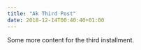 ```yaml
---
title: "Ak Third Post"
date: 2018-12-14T00:40:40+01:00
---
```


Some more content for the third installment.
